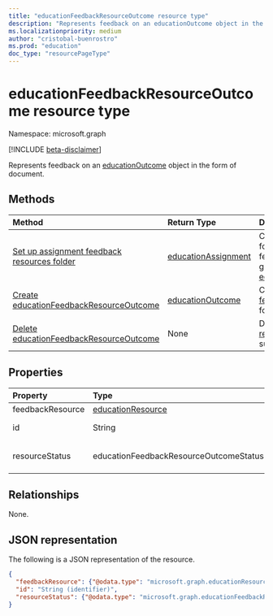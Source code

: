 ```yaml
---
title: "educationFeedbackResourceOutcome resource type"
description: "Represents feedback on an educationOutcome object in the form of document."
ms.localizationpriority: medium
author: "cristobal-buenrostro"
ms.prod: "education"
doc_type: "resourcePageType"
---
```


# educationFeedbackResourceOutcome resource type

Namespace: microsoft.graph

[!INCLUDE [beta-disclaimer](../../includes/beta-disclaimer.md)]

Represents feedback on an [educationOutcome](educationoutcome.md) object in the form of document.

## Methods

| Method       | Return Type | Description |
|:-------------|:------------|:------------|
| [Set up assignment feedback resources folder](../api/educationassignment-setupfeedbackresourcesfolder.md) | [educationAssignment](educationassignment.md) | Create a SharePoint folder to upload feedback files for a given [educationSubmission](../resources/educationsubmission.md). |
| [Create educationFeedbackResourceOutcome](../api/educationsubmission-post-feedbackresource.md) | [educationOutcome](educationoutcome.md) | Create a new [feedback resource](../resources/educationfeedbackresourceoutcome.md) for a submission. |
| [Delete educationFeedbackResourceOutcome](../api/educationsubmissionfeedbackresource-delete.md) | None | Delete a [feedback resource](../resources/educationfeedbackresourceoutcome.md) from a submission. |

## Properties

| Property     | Type        | Description |
|:-------------|:------------|:------------|
|feedbackResource|[educationResource](educationResource.md)|The actual feedback resource.|
|id|String|Unique identifier for the **educationFeedbackResourceOutcome**.|
|resourceStatus|educationFeedbackResourceOutcomeStatus|The possible values are: `notPublished`, `pendingPublish`, `published`, `failedPublish`, and `unknownFutureValue`.|

## Relationships

None.

## JSON representation

The following is a JSON representation of the resource.

<!-- {
  "blockType": "resource",
  "optionalProperties": [

  ],
  "@odata.type": "microsoft.graph.educationFeedbackResourceOutcome",
  "keyProperty": "id"
}-->

```json
{
  "feedbackResource": {"@odata.type": "microsoft.graph.educationResource"},
  "id": "String (identifier)",
  "resourceStatus": {"@odata.type": "microsoft.graph.educationFeedbackResourceOutcomeStatus"}
}
```

<!-- uuid: 16cd6b66-4b1a-43a1-adaf-3a886856ed98
2022-05-05 14:57:30 UTC -->
<!-- {
  "type": "#page.annotation",
  "description": "educationFeedbackResourceOutcome resource",
  "keywords": "",
  "section": "documentation",
  "tocPath": ""
}-->
